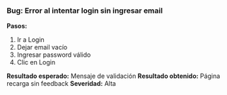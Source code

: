 ### Bug: Error al intentar login sin ingresar email
**Pasos:**
1. Ir a Login
2. Dejar email vacío
3. Ingresar password válido
4. Clic en Login

**Resultado esperado:** Mensaje de validación
**Resultado obtenido:** Página recarga sin feedback
**Severidad:** Alta

